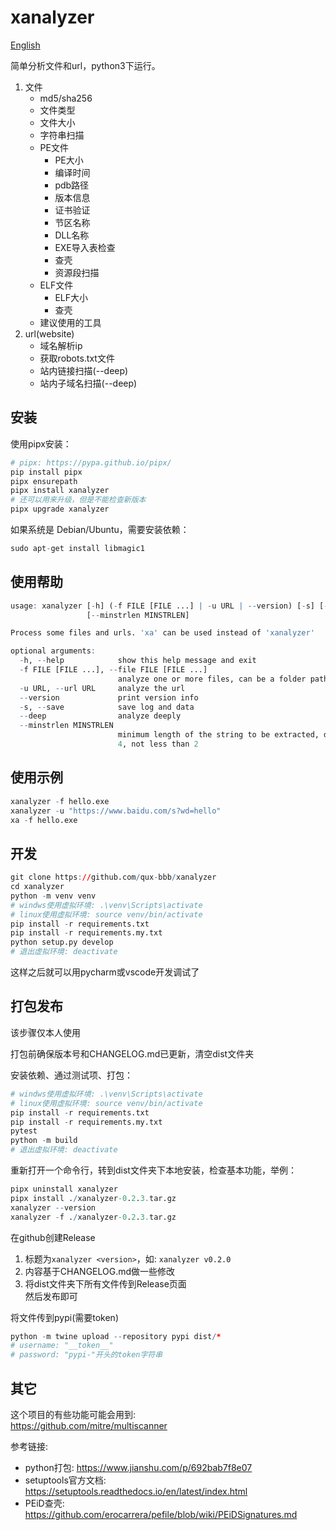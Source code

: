 # xanalyzer

[English](README-en.md)  

简单分析文件和url，python3下运行。  

1. 文件
    - md5/sha256
    - 文件类型
    - 文件大小
    - 字符串扫描
    - PE文件
        - PE大小
        - 编译时间
        - pdb路径
        - 版本信息
        - 证书验证
        - 节区名称
        - DLL名称
        - EXE导入表检查
        - 查壳
        - 资源段扫描
    - ELF文件
        - ELF大小
        - 查壳
    - 建议使用的工具
2. url(website)
    - 域名解析ip
    - 获取robots.txt文件
    - 站内链接扫描(--deep)
    - 站内子域名扫描(--deep)

## 安装
使用pipx安装：  
```r
# pipx: https://pypa.github.io/pipx/  
pip install pipx
pipx ensurepath
pipx install xanalyzer
# 还可以用来升级，但是不能检查新版本
pipx upgrade xanalyzer
```

如果系统是 Debian/Ubuntu，需要安装依赖：  
```r
sudo apt-get install libmagic1
```

## 使用帮助
```r
usage: xanalyzer [-h] (-f FILE [FILE ...] | -u URL | --version) [-s] [--deep]
                 [--minstrlen MINSTRLEN]

Process some files and urls. 'xa' can be used instead of 'xanalyzer'

optional arguments:
  -h, --help            show this help message and exit
  -f FILE [FILE ...], --file FILE [FILE ...]
                        analyze one or more files, can be a folder path
  -u URL, --url URL     analyze the url
  --version             print version info
  -s, --save            save log and data
  --deep                analyze deeply
  --minstrlen MINSTRLEN
                        minimum length of the string to be extracted, default
                        4, not less than 2
```

## 使用示例
```r
xanalyzer -f hello.exe
xanalyzer -u "https://www.baidu.com/s?wd=hello"
xa -f hello.exe
```

## 开发
```r
git clone https://github.com/qux-bbb/xanalyzer
cd xanalyzer
python -m venv venv
# windws使用虚拟环境: .\venv\Scripts\activate
# linux使用虚拟环境: source venv/bin/activate
pip install -r requirements.txt
pip install -r requirements.my.txt
python setup.py develop
# 退出虚拟环境: deactivate
```
这样之后就可以用pycharm或vscode开发调试了  

## 打包发布
该步骤仅本人使用  

打包前确保版本号和CHANGELOG.md已更新，清空dist文件夹  

安装依赖、通过测试项、打包：  
```r
# windws使用虚拟环境: .\venv\Scripts\activate
# linux使用虚拟环境: source venv/bin/activate
pip install -r requirements.txt
pip install -r requirements.my.txt
pytest
python -m build
# 退出虚拟环境: deactivate
```

重新打开一个命令行，转到dist文件夹下本地安装，检查基本功能，举例：  
```r
pipx uninstall xanalyzer
pipx install ./xanalyzer-0.2.3.tar.gz
xanalyzer --version
xanalyzer -f ./xanalyzer-0.2.3.tar.gz
```

在github创建Release  
1. 标题为`xanalyzer <version>`，如: `xanalyzer v0.2.0`  
2. 内容基于CHANGELOG.md做一些修改
3. 将dist文件夹下所有文件传到Release页面  
然后发布即可  

将文件传到pypi(需要token)  
```r
python -m twine upload --repository pypi dist/*
# username: "__token__"
# password: "pypi-"开头的token字符串
```

## 其它
这个项目的有些功能可能会用到:  
https://github.com/mitre/multiscanner  

参考链接:  
- python打包: https://www.jianshu.com/p/692bab7f8e07
- setuptools官方文档:  https://setuptools.readthedocs.io/en/latest/index.html
- PEiD查壳: https://github.com/erocarrera/pefile/blob/wiki/PEiDSignatures.md

